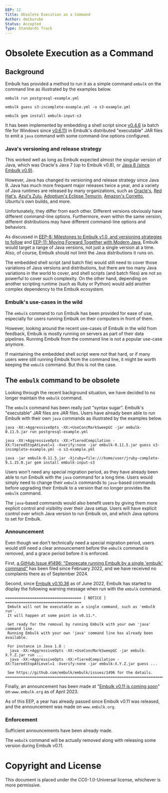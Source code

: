 ```yaml
---
EEP: 12
Title: Obsolete Execution as a Command
Author: dmikurube
Status: Accepted
Type: Standards Track
---
```


Obsolete Execution as a Command
================================

Background
-----------

Embulk has provided a method to run it as a simple command `embulk` on the command line as illustrated by the examples below.

```
embulk run postgresql-example.yml
```

```
embulk guess s3-incomplete-example.yml -o s3-example.yml
```

```
embulk gem install embulk-input-s3
```

It has been implemented by embedding a shell script since [v0.4.6](https://github.com/embulk/embulk/commit/38b000d5c6be13ad4ea2818d3cf6ea67e9d86c51) (a batch file for Windows since [v0.6.11](https://github.com/embulk/embulk/pull/192)) in Embulk's distributed "executable" JAR files to emit a `java` command with some command-line options configured.

### Java's versioning and release strategy

This worked well as long as Embulk expected almost the singular version of Java, which was Oracle's Java 7 (up to Embulk v0.8), or [Java 8 (since Embulk v0.9)](https://github.com/embulk/embulk/pull/853).

However, Java has changed its versioning and release strategy since Java 9. Java has much more frequent major releases twice a year, and a variety of Java runtimes are released by many organizations, such as [Oracle's](https://www.oracle.com/java/), [Red Hat's](https://developers.redhat.com/products/openjdk/overview), [Azul's Zulu](https://www.azul.com/products/core/), [Adoptium's Eclipse Temurin](https://adoptium.net/temurin/), [Amazon's Corretto](https://aws.amazon.com/en/corretto/), Ubuntu's own builds, and more.

Unfortunately, they differ from each other. Different versions obviously have different command-line options. Furthermore, even within the same version, different distributions may have different command-line options and behaviors.

As discussed in [EEP-8: Milestones to Embulk v1.0, and versioning strategies to follow](./eep-0008.md) and [EEP-11: Moving Forward Together with Modern Java](./eep-0011.md), Embulk would target a range of Java versions, not just a single version at a time. Also, of course, Embulk should not limit the Java distributions it runs on.

The embedded shell script (and batch file) would still need to cover those variations of Java versions and distributions, but there are too many Java variations in the world to cover, and shell scripts (and batch files) are not so powerful to cover such complexity. On the other hand, depending on another scripting runtime (such as Ruby or Python) would add another complex dependency to the Embulk ecosystem.

### Embulk's use-cases in the wild

The `embulk` command to run Embulk has been provided for ease of use, especially for users running Embulk on their computers in front of them.

However, looking around the recent use-cases of Embulk in the wild from feedback, Embulk is mostly running on servers as part of their data pipelines. Running Embulk from the command line is not a popular use-case anymore.

If maintaining the embedded shell script were not that hard, or if many users were still running Embulk from the command line, it might be worth keeping the `embulk` command. But this is not the case.

The `embulk` command to be obsolete
------------------------------------

Looking through the recent background situation, we have decided to no longer maintain the `embulk` command.

The `embulk` command has been really just "syntax sugar". Embulk's "executable" JAR files are JAR files. Users have already been able to run Embulk with their own `java` commands as illustrated by the examples below.

```
java -XX:+AggressiveOpts -XX:+UseConcMarkSweepGC -jar embulk-0.11.5.jar run postgresql-example.yml
```

```
java -XX:+AggressiveOpts -XX:+TieredCompilation -XX:TieredStopAtLevel=1 -Xverify:none -jar embulk-0.11.5.jar guess s3-incomplete-example.yml -o s3-example.yml
```

```
java -jar embulk-0.11.5.jar -Xjruby=file:///home/user/jruby-complete-9.1.15.0.jar gem install embulk-input-s3
```

Users won't need any special migration period, as they have already been able to run Embulk with the `java` command for a long time. Users would simply need to change their `embulk` commands to `java`-based commands before upgrading their Embulk to a version that no longer provides the `embulk` command.

The `java`-based commands would also benefit users by giving them more explicit control and visibility over their Java setup. Users will have explicit control over which Java version to run Embulk on, and which Java options to set for Embulk.

### Announcement

Even though we don't technically need a special migration period, users would still need a clear announcement before the `embulk` command is removed, and a grace period before it is enforced.

First, [a GitHub Issue #1496: "Deprecate running Embulk by a single 'embulk' command"](https://github.com/embulk/embulk/issues/1496) has been filed since February 2022, and we have received no complaints there as of September 2024.

Second, since [Embulk v0.10.36](https://github.com/embulk/embulk/releases/tag/v0.10.36) as of June 2022, Embulk has started to display the following warning message when run with the `embulk` command.

```
================================== [ NOTICE ] ==================================
 Embulk will not be executable as a single command, such as 'embulk run'.
 It will happen at some point in v0.11.*.

 Get ready for the removal by running Embulk with your own 'java' command line.
 Running Embulk with your own 'java' command line has already been available.

 For instance in Java 1.8 :
  java -XX:+AggressiveOpts -XX:+UseConcMarkSweepGC -jar embulk-X.Y.Z.jar run ...
  java -XX:+AggressiveOpts -XX:+TieredCompilation -XX:TieredStopAtLevel=1 -Xverify:none -jar embulk-X.Y.Z.jar guess ...

 See https://github.com/embulk/embulk/issues/1496 for the details.
================================================================================
```

Finally, an announcement has been made at "[Embulk v0.11 is coming soon](https://www.embulk.org/articles/2023/04/13/embulk-v0.11-is-coming-soon.html)" on `www.embulk.org` as of April 2023.

As of this EEP, a year has already passed since Embulk v0.11 was released, and the announcement was made on `www.embulk.org`.

### Enforcement

Sufficient announcements have been already made.

The `embulk` command will be actually removed along with releasing some version during Embulk v0.11.

Copyright and License
======================

This document is placed under the CC0-1.0-Universal license, whichever is more permissive.
